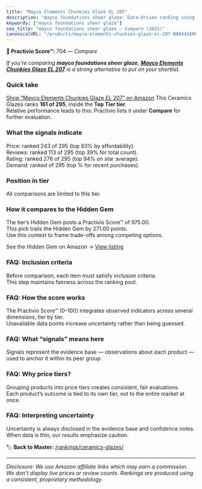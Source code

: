 ```yaml
---
title: "Mayco Elements Chunkies Glaze EL 207"
description: "mayco foundations sheer glaze: Data-driven ranking using the Practivio Score™. Positioned by quality, value, demand, findability, momentum."
keywords: ["mayco foundations sheer glaze"]
seo_title: "mayco foundations sheer glaze — Compare (2025)"
canonicalURL: "/products/mayco-elements-chunkies-glaze-el-207-B0044SEMF8/"
---
```


**🛒 Practivio Score™:** 704 — _Compare_


*If you're comparing **mayco foundations sheer glaze**, **[Mayco Elements Chunkies Glaze EL 207](https://www.amazon.com/dp/B0044SEMF8?tag=practivio-20)** is a strong alternative to put on your shortlist.*
### Quick take
[Shop “Mayco Elements Chunkies Glaze EL 207” on Amazon](https://www.amazon.com/dp/B0044SEMF8?tag=practivio-20)
This Ceramics Glazes ranks **161 of 295**, inside the **Top Tier tier**.  
Relative performance leads to this: Practivio lists it under **Compare** for further evaluation.

### What the signals indicate
Price: ranked 243 of 295 (top 83% by affordability).  
Reviews: ranked 113 of 295 (top 39% for total count).  
Rating: ranked 276 of 295 (top 94% on star average).  
Demand: ranked  of 295 (top % for recent purchases).

### Position in tier
All comparisons are limited to this tier.

### How it compares to the Hidden Gem
The tier’s Hidden Gem posts a Practivio Score™ of 975.00.  
This pick trails the Hidden Gem by 271.00 points.  
Use this context to frame trade-offs among competing options.  

See the Hidden Gem on Amazon → [View listing](https://www.amazon.com/dp/B0DKGZK9ZC?tag=practivio-20)

### FAQ: Inclusion criteria
Before comparison, each item must satisfy inclusion criteria.  
This step maintains fairness across the ranking pool.

### FAQ: How the score works
The Practivio Score™ (0–100) integrates observed indicators across several dimensions, tier by tier.  
Unavailable data points increase uncertainty rather than being guessed.

### FAQ: What “signals” means here
Signals represent the evidence base — observations about each product — used to anchor it within its peer group.

### FAQ: Why price tiers?
Grouping products into price tiers creates consistent, fair evaluations.  
Each product’s outcome is tied to its own tier, not to the entire market at once.

### FAQ: Interpreting uncertainty
Uncertainty is always disclosed in the evidence base and confidence notes.  
When data is thin, our results emphasize caution.

<!-- Missing template for Compare/CompareWithinPriceClass -->


🏷️ **Back to Master:** [/rankings/ceramics-glazes/](/rankings/ceramics-glazes/)

---
_Disclosure: We use Amazon affiliate links which may earn a commission. We don’t display live prices or review counts. Rankings are produced using a consistent, proprietary methodology._
